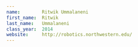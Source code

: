 ```yaml
---
name:        Ritwik Ummalaneni
first_name:  Ritwik
last_name:   Ummalaneni
class_year:  2014
website:     http://robotics.northwestern.edu/
---
```

